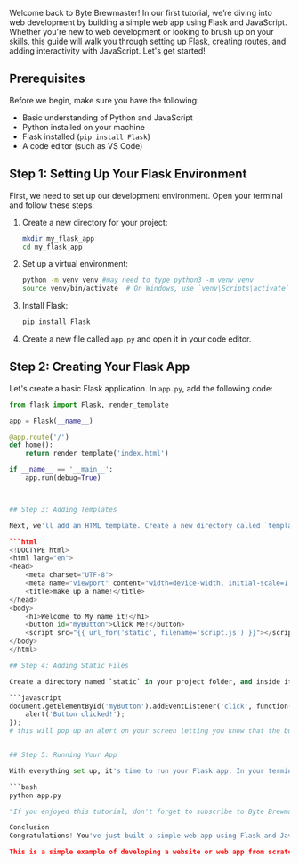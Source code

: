 Welcome back to Byte Brewmaster! In our first tutorial, we’re diving into web development by building a simple web app using Flask and JavaScript. Whether you're new to web development or looking to brush up on your skills, this guide will walk you through setting up Flask, creating routes, and adding interactivity with JavaScript. Let's get started!


## Prerequisites

Before we begin, make sure you have the following:
- Basic understanding of Python and JavaScript
- Python installed on your machine
- Flask installed (`pip install Flask`)
- A code editor (such as VS Code)


## Step 1: Setting Up Your Flask Environment

First, we need to set up our development environment. Open your terminal and follow these steps:

1. Create a new directory for your project:
    ```bash
    mkdir my_flask_app
    cd my_flask_app
    ```

2. Set up a virtual environment:
    ```bash
    python -m venv venv #may need to type python3 -m venv venv
    source venv/bin/activate  # On Windows, use `venv\Scripts\activate`
    ```

3. Install Flask:
    ```bash
    pip install Flask
    ```

4. Create a new file called `app.py` and open it in your code editor.

## Step 2: Creating Your Flask App

Let's create a basic Flask application. In `app.py`, add the following code:

```python
from flask import Flask, render_template

app = Flask(__name__)

@app.route('/')
def home():
    return render_template('index.html')

if __name__ == '__main__':
    app.run(debug=True)



## Step 3: Adding Templates

Next, we'll add an HTML template. Create a new directory called `templates` in your project folder, and inside it, create a file named `index.html`. Add the following content:

```html
<!DOCTYPE html>
<html lang="en">
<head>
    <meta charset="UTF-8">
    <meta name="viewport" content="width=device-width, initial-scale=1.0">
    <title>make up a name!</title>
</head>
<body>
    <h1>Welcome to My name it!</h1>
    <button id="myButton">Click Me!</button>
    <script src="{{ url_for('static', filename='script.js') }}"></script>
</body>
</html>

## Step 4: Adding Static Files

Create a directory named `static` in your project folder, and inside it, create a file named `script.js`. Add the following JavaScript code:

```javascript
document.getElementById('myButton').addEventListener('click', function() {
    alert('Button clicked!');
});
# this will pop up an alert on your screen letting you know that the button has been clicked!


## Step 5: Running Your App

With everything set up, it's time to run your Flask app. In your terminal, make sure you're in your project directory and your virtual environment is activated, then run:

```bash
python app.py

"If you enjoyed this tutorial, don't forget to subscribe to Byte Brewmaster for more coding adventures. Share this post with fellow developers, and let me know in the comments what you'd like to learn next. Let's continue brewing some awesome code together!"

Conclusion
Congratulations! You've just built a simple web app using Flask and JavaScript. We've covered setting up your environment, creating a Flask app, adding templates, and using JavaScript for interactivity. This is just the beginning. In future posts, we'll dive deeper into building more complex features, handling forms, and connecting to databases

This is a simple example of developing a website or web app from scratch, and the progress that you made today whether you are new to programming or have been doing it a while, practiciing the fundementals create a solid foundation to build a life and career upon.